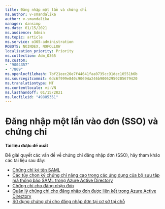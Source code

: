 ```yaml
---
title: Đăng nhập một lần và chứng chỉ
ms.author: v-smandalika
author: v-smandalika
manager: dansimp
ms.date: 01/15/2021
ms.audience: Admin
ms.topic: article
ms.service: o365-administration
ROBOTS: NOINDEX, NOFOLLOW
localization_priority: Priority
ms.collection: Adm_O365
ms.custom:
- "9004357"
- "7809"
ms.openlocfilehash: 7bf21eec26e7f44641faa0735cc91dec10551b6b
ms.sourcegitcommit: 6dc6f999e840c90694a246b90062950205679420
ms.translationtype: MT
ms.contentlocale: vi-VN
ms.lasthandoff: 01/15/2021
ms.locfileid: "49885351"
---
```

# <a name="seamless-single-sign-on-sso-and-certificates"></a>Đăng nhập một lần vào đơn (SSO) và chứng chỉ

**Tài liệu được đề xuất**

Để giải quyết các vấn đề về chứng chỉ đăng nhập đơn (SSO), hãy tham khảo các tài liệu sau đây:

- [Chứng chỉ ký tên SAML](https://docs.microsoft.com/azure/active-directory/manage-apps/configure-saml-single-sign-on#saml-signing-certificate)
- [Các tùy chọn ký chứng chỉ nâng cao trong các ứng dụng của bộ sưu tập mã thông báo SAML trong Azure Active Directory](https://docs.microsoft.com/azure/active-directory/manage-apps/certificate-signing-options)
- [Chứng chỉ cho đăng nhập đơn](https://docs.microsoft.com/microsoft-365/enterprise/plan-for-third-party-ssl-certificates)
- [Quản lý chứng chỉ cho đăng nhập đơn được liên kết trong Azure Active Directory](https://docs.microsoft.com/azure/active-directory/manage-apps/manage-certificates-for-federated-single-sign-on)
- [Sử dụng chứng chỉ cho đăng nhập đơn tại cơ sở tại chỗ](https://docs.microsoft.com/windows/security/identity-protection/hello-for-business/hello-hybrid-aadj-sso-cert)
